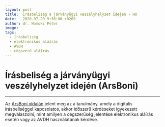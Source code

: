 ```yaml
---
layout: post
title:  Írásbeliség a járványügyi veszélyhelyzet idején - HU
date:   2020-07-20 9:30:00 +0200
author: dr. Homoki Péter
image: 
tags:
  - írásbeliség
  - elektronikus aláírás
  - AVDH
  - cégszerű aláírás
---
```


# Írásbeliség a járványügyi veszélyhelyzet idején (ArsBoni)

***

Az [ArsBoni oldalán](https://arsboni.hu/irasbeliseg-a-jarvanyugyi-veszelyhelyzet-idejen/) jelent meg az a tanulmány, amely a digitális írásbeliséggel kapcsolatos, akkor időszerű kérdéseket igyekezett megválaszolni, mint amilyen a cégszerűség jelentése elektronikus aláírás esetén vagy az AVDH használatának kérdése.
